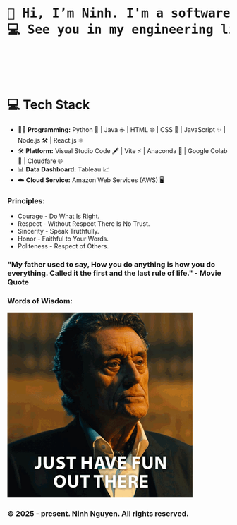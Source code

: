 <head>
  <pre>
    <h1>👋 Hi, I’m Ninh. I'm a software engineer.
💻 See you in my engineering life.
    </h1>
  </pre>
</head>

<body>
    <h1>💻 Tech Stack</h1>
    <ul>
        <li>👨‍💻 <strong>Programming:</strong> Python 🐍 | Java ☕️ | HTML 🌐 | CSS 🎨 | JavaScript ✨ | Node.js 🛠️ | React.js ⚛️</li>
        <li>🛠️ <strong>Platform:</strong> Visual Studio Code 🖋️ | Vite ⚡ | Anaconda 🐍 | Google Colab 📓 | Cloudfare 🌐 </li>
        <li>📊 <strong>Data Dashboard:</strong> Tableau 📈</li>
        <li>☁️ <strong>Cloud Service:</strong> Amazon Web Services (AWS) 🖥️</li>
    </ul>

  <h3>Principles:</h3>
  <ul>
    <li>Courage - Do What Is Right.</li>
    <li>Respect - Without Respect There Is No Trust.</li>
    <li>Sincerity - Speak Truthfully.</li>
    <li>Honor - Faithful to Your Words.</li>
    <li>Politeness - Respect of Others.</li>
  </ul>

  <h3>"My father used to say, How you do anything is how you do everything. Called it the first and the last rule of life." - Movie Quote</h3>
  
  <h3>Words of Wisdom: </h3>
  <img src="/asset/John Wick meme.gif" alt="Winston's quote from John Wick" height="420">
  <br>
  <h3>&copy 2025 - present. Ninh Nguyen. All rights reserved.</h3>
</body>

<!---
ninh-nguyen01/ninh-nguyen01 is a ✨ special ✨ repository because its `README.md` (this file) appears on your GitHub profile.
You can click the Preview link to take a look at your changes.
--->
